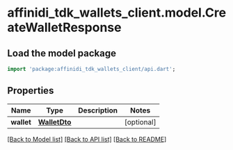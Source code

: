 # affinidi_tdk_wallets_client.model.CreateWalletResponse

## Load the model package

```dart
import 'package:affinidi_tdk_wallets_client/api.dart';
```

## Properties

| Name       | Type                          | Description | Notes      |
| ---------- | ----------------------------- | ----------- | ---------- |
| **wallet** | [**WalletDto**](WalletDto.md) |             | [optional] |

[[Back to Model list]](../README.md#documentation-for-models) [[Back to API list]](../README.md#documentation-for-api-endpoints) [[Back to README]](../README.md)
